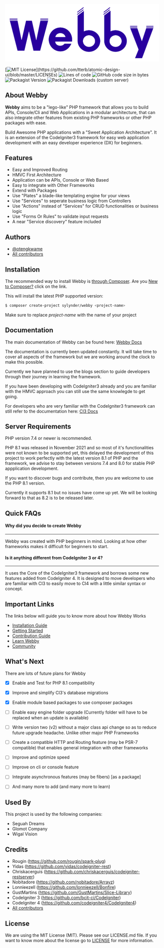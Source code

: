 <p align="center">
    <img src="public/assets/webby-readme.png" width="600" alt="Webby">
</p>

[![MIT License](https://img.shields.io/apm/l/atomic-design-ui.svg?)](https://github.com/tterb/atomic-design-ui/blob/master/LICENSEs) ![Lines of code](https://img.shields.io/tokei/lines/github/sylynder/webby) ![GitHub code size in bytes](https://img.shields.io/github/languages/code-size/sylynder/webby) ![Packagist Version](https://img.shields.io/packagist/v/sylynder/webby) ![Packagist Downloads (custom server)](https://img.shields.io/packagist/dt/sylynder/webby)

## About Webby

**Webby** aims to be a "lego-like" PHP framework that allows you to build APIs, Console/Cli and Web Applications in a modular architecture, that can also integrate other features from existing PHP frameworks or other PHP packages with ease. 

Build Awesome PHP applications with a "Sweet Application Architecture". It is an extension of the CodeIgniter3 framework for easy web application development with an easy developer experience (DX) for beginners.

## Features

- Easy and Improved Routing
- HMVC First Architecture
- Application can be APIs, Console or Web Based
- Easy to integrate with Other Frameworks
- Extend with Packages
- Use "Plates" a blade-like templating engine for your views
- Use "Services" to seperate business logic from Controllers
- Use "Actions" instead of "Services" for CRUD functionalities or business logic
- Use "Forms Or Rules" to validate input requests
- A near "Service discovery" feature included

## Authors

- [@otengkwame](https://www.github.com/otengkwame)
- [All contributors][link-contributors]

## Installation

The recommended way to install Webby is [through Composer](https://getcomposer.org/).
Are you [New to Composer?](https://getcomposer.org/doc/00-intro.md) click on the link.

This will install the latest PHP supported version:

```bash
$ composer create-project sylynder/webby <project-name>
```

Make sure to replace *project-name* with the name of your project

## Documentation

The main documentation of Webby can be found here: [Webby Docs](https://webby.sylynder.com/docs)

The documentation is currently been updated constantly. It will take time to cover all aspects of the framework but we are working around the clock to make this possible. 

Currently we have planned to use the blogs section to guide developers through their journey in learning the framework.

If you have been developing with CodeIgniter3 already and you are familiar with the HMVC approach you can still use the same knowlegde to get going.

For developers who are very familiar with the CodeIgniter3 framework can still refer to the documentation here: [CI3 Docs](https://www.codeigniter.com/userguide3/index.html)


## Server Requirements

PHP version 7.4 or newer is recommended.

PHP 8.1 was released in November 2021 and so most of it's functionalities were not known to be supported yet, this delayed the development of this project to work perfectly with the latest version 8.1 of PHP and the framework, we advise to stay between versions 7.4 and 8.0 for stable PHP appplication development. 

If you want to discover bugs and contribute, then you are welcome to use the PHP 8.1 version. 

Currently it supports 8.1 but no issues have come up yet. We will be looking forward to that as 8.2 is to be released later.



## Quick FAQs

#### Why did you decide to create Webby
---
Webby was created with PHP beginners in mind. Looking at how other frameworks makes it difficult for beginners to start.

#### Is it anything different from CodeIgniter 3 or 4?
---
It uses the Core of the CodeIgniter3 framework and borrows some new features added from CodeIgniter 4. It is designed to move developers who are familiar with CI3 to easily move to CI4 with a little similar syntax or concept.

## Important Links

The links below will guide you to know more about how Webby Works

* [Installation Guide](https://webby.sylynder.com/docs/installation/)
* [Getting Started](https://webby.sylynder.com/docs/getting-started/)
* [Contribution Guide](https://webby.sylynder.com/docs/contribution-guide/)
* [Learn Webby](https://webby.sylynder.com/blogs/)
* [Community](https://github.com/sylynder/webby/discussions)

## What's Next
There are lots of future plans for Webby

* [x] Enable and Test for PHP 8.1 compatibility
* [x] Improve and simplify CI3's database migrations
* [x] Enable module based packages to use composer packages
* [ ] Enable easy engine folder upgrade (Currently folder will have to be replaced when an update is available)
* [ ] Write version two (v2) without a major class api change so as to reduce future upgrade headache. Unlike other major PHP Frameworks
* [ ] Create a compatible HTTP and Routing feature (may be PSR-7 compatible)  that enables general integration with other frameworks
* [ ] Improve and optimize speed
* [ ] Improve on cli or console feature
* [ ] Integrate asynchronous features (may be fibers) [as a package]
* [ ] And many more to add (and many more to learn)


## Used By

This project is used by the following companies:

- Seguah Dreams
- Glomot Company
- Wigal Vision

## Credits

- Rougin (https://github.com/rougin/spark-plug)
- Yidas (https://github.com/yidas/codeigniter-rest)
- Chriskacerguis (https://github.com/chriskacerguis/codeigniter-restserver)
- Nobitadore (https://github.com/nobitadore/Arrayz)
- Lonnieezell (https://github.com/lonnieezell/Bonfire)
- GustMartins (https://github.com/GustMartins/Slice-Library)
- CodeIgniter 3 (https://github.com/bcit-ci/CodeIgniter)
- CodeIgniter 4 (https://github.com/codeigniter4/CodeIgniter4)
- [All contributors][link-contributors]


## License

We are using the MIT License (MIT). Please see our LICENSE.md file. If you want to know more about the license go to [LICENSE]((https://choosealicense.com/licenses/mit/)) for more information.

[link-contributors]: https://github.com/sylynder/webby/contributors

